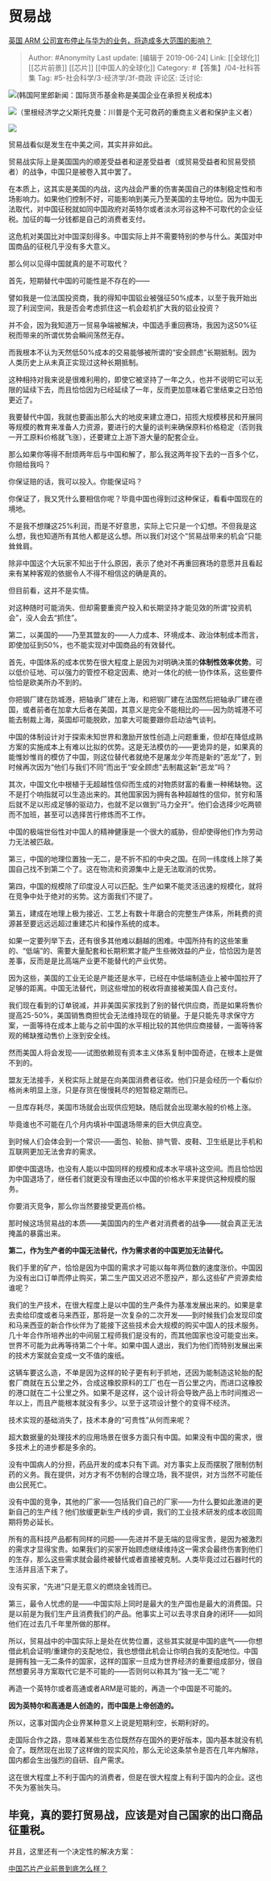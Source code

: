 # 贸易战
[英国 ARM 公司宣布停止与华为的业务，将造成多大范围的影响？](https://www.zhihu.com/question/325589578/answer/692568520)

> Author: #Anonymity
> Last update: [编辑于 2019-06-24]
> Link: [[全球化]] [[芯片前景]] [[芯片]] [[中国人的全球化]]
> Category: #【答集】/04-社科答集
> Tag: #5-社会科学/3-经济学/3f-商政 
> 评论区:
> 泛讨论:

![](https://pic1.zhimg.com/50/v2-f3fe1322b9ff48f33b1fb016c0b36656_hd.jpg?source=1940ef5c)(韩国阿里郎新闻：国际货币基金称是美国企业在承担关税成本)

![](https://pic1.zhimg.com/50/v2-f66354b4e16b835506fc1c6d31313241_hd.jpg?source=1940ef5c)（里根经济学之父斯托克曼：川普是个无可救药的重商主义者和保护主义者）

![](https://pic4.zhimg.com/50/v2-21ec9877b28de5e70553089d265a6a0d_hd.jpg?source=1940ef5c)

贸易战看似是发生在中美之间，其实并非如此。

贸易战实际上是美国国内的顺差受益者和逆差受益者（或贸易受益者和贸易受损者）的战争，中国只是被卷入其中罢了。

在本质上，这其实是美国的内战，这内战会严重的伤害美国自己的体制稳定性和市场影响力。如果他们控制不好，可能影响到美元乃至美国的主导地位。因为中国无法取代，对中国征税就如同中国政府对英特尔或者淡水河谷这种不可取代的企业征税。加征的每一分钱都是自己的消费者支付。

这危机对美国比对中国深刻得多。中国实际上并不需要特别的参与什么。美国对中国商品的征税几乎没有多大意义。

那么何以见得中国就真的是不可取代？

首先，短期替代中国的可能性是不存在的——

譬如我是一位法国投资商，我的得知中国铝业被强征50%成本，以至于我开始出现了利润空间，我是否会考虑抓住这一机会趁机扩大我的铝业投资？

并不会，因为我知道万一贸易争端被解决，中国选手重回赛场，我因为这50%征税而带来的所谓优势会瞬间荡然无存。

而我根本不认为天然低50%成本的交易能够被所谓的“安全顾虑”长期抵制。因为人类历史上从未真正实现过这种长期抵制。

这种相持对我来说是很难利用的，即使它被坚持了一年之久，也并不说明它可以无限的延续下去，而且恰恰因为已经延续了一年，反而更加意味着它里结束之日恐怕更近了。

我要替代中国，我就也要画出那么大的地皮来建立港口，招揽大规模移民和开展同等规模的教育来准备人力资源，要进行的大量的谈判来确保原料价格稳定（否则我一开工原料价格就飞涨），还要建立上游下游大量的配套企业。

那么如果你等得不耐烦两年后与中国和解了，那么我这两年投下去的一百多个亿，你赔给我吗？

你保证赔的话，我可以投入。你能保证吗？

你保证了，我又凭什么要相信你呢？毕竟中国也得到过这种保证，看看中国现在的境地。

不是我不想赚这25%利润，而是不好意思，实际上它只是一个幻想。不但我是这么想，我也知道所有其他人都是这么想。所以我们对这个“贸易战带来的机会”只能耸耸肩。

除非中国这个大玩家不知出于什么原因，表示了绝对不再重回赛场的意愿并且看起来有某种客观的依据令人不得不相信这的确是真的。

但目前看，这并不是实情。

对这种随时可能消失、但却需要重资产投入和长期坚持才能见效的所谓“投资机会”，没人会去“抓住”。

第二，以美国的——乃至其盟友的——人力成本、环境成本、政治体制成本而言，即使加征到50%，也不能实现对中国商品的有效替代。

首先，中国体系的成本优势在很大程度上是因为对明确决策的**体制性效率优势**。可以低价征地、可以强力的管控不稳定因素、绝对一体化的统一协作体系，这些要件恰恰是欧美所办不到的。

你把钢厂建在防城港，把轴承厂建在上海，和把钢厂建在法国然后把轴承厂建在德国，或者前者在加拿大后者在美国，其意义是完全不能相比的——因为防城港不可能去制裁上海，英国却可能脱欧，加拿大可能要跟你启动油气谈判。

中国的体制设计对于探索未知世界和激励开放性创造上问题重重，但却在降低成熟方案的实施成本上有难以比拟的优势。这是无法模仿的——更诡异的是，如果真的能惟妙惟肖的模仿了中国，则这位替代者就绝不是屠龙少年而是新的“恶龙”了，到时候再次因为“他们与我们不同”而出于“安全顾虑”去制裁这新“恶龙”吗？

其次，中国文化中根植于无超越性信仰而生成的对物质财富的看重一种稀缺物。这不是打个响指就可以生造出来的。其他国家因为拥有各种超越性的信仰，贫穷和落后就不足以形成足够的驱动力，也就不足以做到“马力全开”。他们会选择少吃两顿而不加班，甚至可以选择苦行修炼而不工作。

中国的极端世俗性对中国人的精神健康是一个很大的威胁，但却使得他们作为劳动力无法被匹敌。

第三，中国的地理位置独一无二，是不折不扣的中央之国。在同一纬度线上除了美国自己找不到第二个了。这在物流和资源集中上是无法取消的优势。

第四，中国的规模除了印度没人可以匹配。生产如果不能灵活迅速的规模化，就将在竞争中处于绝对的劣势。这方面我们不提了。

第五，建成在地理上极为接近、工艺上有数十年磨合的完整生产体系，所耗费的资源甚至要远远远超过重建芯片和操作系统的成本。

如果一定要列举下去，还有很多其他难以翻越的困难。中国所持有的这些笨重的、“低端”的、需要大量配套和长期积累才能产生些微效益的产业，恰恰因为是苦差事，反而是是比高端产业更不能替代的产业优势。

因为这些，美国的工业无论是产能还是水平，已经在中低端制造业上被中国拉开了足够的距离。中国无法替代，则这些增加的税收将直接被美国人自己支付。

我们现在看到的订单锐减，并非美国买家找到了别的替代供应商，而是如果将售价提高25-50%，美国销售商担忧会无法维持现在的销量。于是只能先寻求保守方案，一面等待在成本上能与之前中国的水平相比较的其他供应商接替，一面等待客观的稀缺推动售价上涨到安全线。

然而美国人将会发现——试图依赖现有资本主义体系复制中国奇迹，在根本上是做不到的。

盟友无法接手，关税实际上就是在向美国消费者征收。他们只是会经历一个看似价格尚未明显上涨，只是存货在慢慢耗尽的短暂稳定期而已。

一旦库存耗尽，美国市场就会出现供应短缺。随后就会出现潮水般的价格上涨。

毕竟谁也不可能在几个月内填补中国退场带来的巨大供应真空。

到时候人们会体会到一个常识——面包、轮胎、排气管、皮鞋、卫生纸是比手机和互联网更加无法舍弃的需求。

即使中国退场，也没有人能以中国同样的规模和成本水平填补这空间。而且恰恰因为中国退场了，继任者们就更没有理由还以中国的价格水平来提供这种规模的服务。

你要消灭竞争，那么你当然要接受更高价格。

那时候这场贸易战的本质——美国国内的生产者对消费者的战争——就会真正无法掩盖的暴露出来。

**第二，作为生产者的中国无法替代，作为需求者的中国更加无法替代。**

我们手里的矿产，恰恰是因为中国的需求才可能以每年两位数的速度涨价。中国因为没有出口订单而停止购买，第二生产国又迟迟不愿投产，那么这些矿产资源卖给谁呢？

我们的生产技术，在很大程度上是以中国的生产条件为基准发展出来的。如果是拿去卖给印度或者马来西亚，那将是一次复杂的二次开发——到时候我们会发现印度和马来西亚的新合作伙伴为了能接下这些技术会大规模的购买中国人的技术服务。几十年合作所培养出的中间层工程师我们是没有的，而其他国家也没可能变出来。世界不可能为此再等待第二个十年。如果中国人退出，我们为他们而特别发展出来的技术方案就会变成一文不值的废纸。

这辆车要这么造，不单是因为这样的轮子更有利于抓地，还因为能制造这轮胎的配套厂商就在五公里之外，合成这橡胶原料的工厂也在一百公里之内，而进口这橡胶的港口就在二十公里之外。如果不是这样，这个设计将会导致产品上市时间推迟一年以上，而且产能根本就没有多少。以至于这项设计整个的变得不经济。

技术实现的基础消失了，技术本身的“可贵性”从何而来呢？

超大数据量的处理技术的应用场景在很多方面只有中国。如果没有中国的需求，很多技术上的进步都是多余的。

没有中国病人的分担，药品开发的成本只有下调。对方事实上反而摆脱了限制仿制药的义务。我在提供，对方才有不仿制的合理立场，我不提供，对方当然不可能任由公民死亡。

没有中国的竞争，其他的厂家——包括我们自己的厂家——为什么要如此激进的更新自己的生产线？他们放缓更新生产线的步调，我们的工业技术研发的成本收回周期将势必延长。

所有的高科技产品都有同样的问题——先进并不是无端的显得宝贵，是因为被激烈的需求才显得宝贵。如果我们的买家开始顾虑继续维持这一需求会最终伤害到他们的生存，那么这些需求就会最终被替代或者直接被克制。人类毕竟过过石器时代的生活并且活下来了。

没有买家，“先进”只是无意义的燃烧金钱而已。

第三，最令人忧虑的是——中国实际上同时是最大的生产国也是最大的消费国。只是以前是为我们生产且消费我们的产品。他事实上可以去寻求自身的闭环——如同他们在过去几千年里所做的那样。

所以，贸易战中的中国实际上是处在优势位置，这些其实就是中国的底气——你想借此机会证明/重建你的支配地位，我也想借此机会让你明白我的支配地位。中国是拥有独一无二条件的国家，这样的国家一旦成为世界经济的重要组成部分，很自然想要另寻方案取代它是不可能的——否则何以称其为“独一无二”呢？

再造一个英特尔或者高通或者ARM是可能的，再造一个中国是不可能的。

**因为英特尔和高通是人创造的，而中国是上帝创造的。**

所以，这事对国内企业界某种意义上说是短期利空，长期利好的。

走国际合作之路，意味着某些生态位既然存在国外的更好版本，国内基本就没有机会了。既然现在出现了这样做的现实风险，那么无论这条禁令是否在几年内解除，国内都会生出强烈的自研、自产需求。

这在很大程度上不利于国内的消费者，但是在很大程度上有利于国内的企业。这也不失为塞翁失马。

毕竟，真的要打贸易战，应该是对自己国家的出口商品征重税。
----------------------------

并且，这里还有一个决定性的解决方案：

[中国芯片产业前景到底怎么样？](https://www.zhihu.com/question/305898679/answer/563613133)
